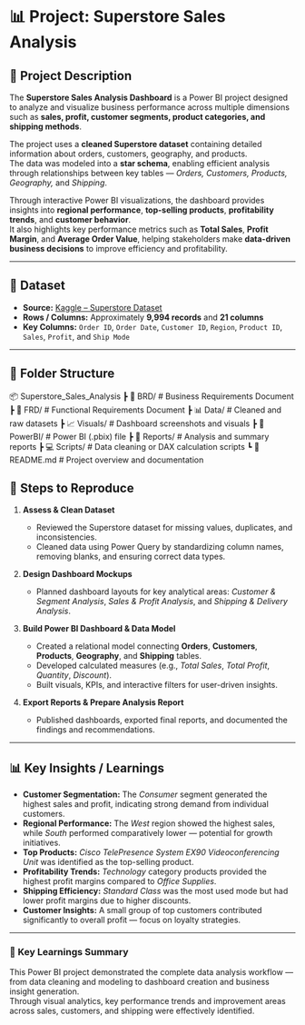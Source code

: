 # 📊 Project: Superstore Sales Analysis

## 📝 Project Description
The **Superstore Sales Analysis Dashboard** is a Power BI project designed to analyze and visualize business performance across multiple dimensions such as **sales, profit, customer segments, product categories, and shipping methods**.

The project uses a **cleaned Superstore dataset** containing detailed information about orders, customers, geography, and products.  
The data was modeled into a **star schema**, enabling efficient analysis through relationships between key tables — *Orders, Customers, Products, Geography,* and *Shipping*.  

Through interactive Power BI visualizations, the dashboard provides insights into **regional performance**, **top-selling products**, **profitability trends**, and **customer behavior**.  
It also highlights key performance metrics such as **Total Sales**, **Profit Margin**, and **Average Order Value**, helping stakeholders make **data-driven business decisions** to improve efficiency and profitability.

---

## 📂 Dataset
- **Source:** [Kaggle – Superstore Dataset](https://www.kaggle.com/)  
- **Rows / Columns:** Approximately **9,994 records** and **21 columns**  
- **Key Columns:** `Order ID`, `Order Date`, `Customer ID`, `Region`, `Product ID`, `Sales`, `Profit`, and `Ship Mode`

---

## 📁 Folder Structure
📦 Superstore_Sales_Analysis
┣ 📜 BRD/ # Business Requirements Document
┣ 📜 FRD/ # Functional Requirements Document
┣ 📊 Data/ # Cleaned and raw datasets
┣ 📈 Visuals/ # Dashboard screenshots and visuals
┣ 🧩 PowerBI/ # Power BI (.pbix) file
┣ 📑 Reports/ # Analysis and summary reports
┣ 💻 Scripts/ # Data cleaning or DAX calculation scripts
┗ 📄 README.md # Project overview and documentation


## 🧩 Steps to Reproduce
1. **Assess & Clean Dataset**  
   - Reviewed the Superstore dataset for missing values, duplicates, and inconsistencies.  
   - Cleaned data using Power Query by standardizing column names, removing blanks, and ensuring correct data types.  

2. **Design Dashboard Mockups**  
   - Planned dashboard layouts for key analytical areas: *Customer & Segment Analysis*, *Sales & Profit Analysis*, and *Shipping & Delivery Analysis*.  

3. **Build Power BI Dashboard & Data Model**  
   - Created a relational model connecting **Orders**, **Customers**, **Products**, **Geography**, and **Shipping** tables.  
   - Developed calculated measures (e.g., *Total Sales*, *Total Profit*, *Quantity*, *Discount*).  
   - Built visuals, KPIs, and interactive filters for user-driven insights.  

4. **Export Reports & Prepare Analysis Report**  
   - Published dashboards, exported final reports, and documented the findings and recommendations.

---

## 📊 Key Insights / Learnings
- **Customer Segmentation:** The *Consumer* segment generated the highest sales and profit, indicating strong demand from individual customers.  
- **Regional Performance:** The *West* region showed the highest sales, while *South* performed comparatively lower — potential for growth initiatives.  
- **Top Products:** *Cisco TelePresence System EX90 Videoconferencing Unit* was identified as the top-selling product.  
- **Profitability Trends:** *Technology* category products provided the highest profit margins compared to *Office Supplies*.  
- **Shipping Efficiency:** *Standard Class* was the most used mode but had lower profit margins due to higher discounts.  
- **Customer Insights:** A small group of top customers contributed significantly to overall profit — focus on loyalty strategies.

---

### 🧠 Key Learnings Summary
This Power BI project demonstrated the complete data analysis workflow — from data cleaning and modeling to dashboard creation and business insight generation.  
Through visual analytics, key performance trends and improvement areas across sales, customers, and shipping were effectively identified.


